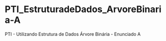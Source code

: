 # PTI_EstruturadeDados_ArvoreBinaria-A
PTI - Utilizando Estrutura de Dados Árvore Binária - Enunciado A
